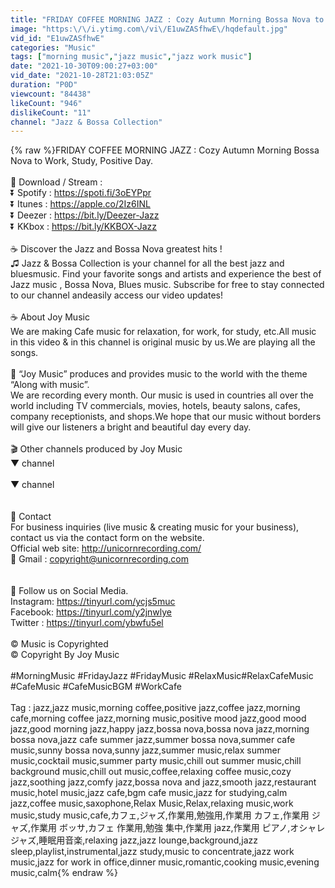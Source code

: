 ```yaml
---
title: "FRIDAY COFFEE MORNING JAZZ : Cozy Autumn Morning Bossa Nova to Work, Study, Positive Day"
image: "https:\/\/i.ytimg.com\/vi\/E1uwZASfhwE\/hqdefault.jpg"
vid_id: "E1uwZASfhwE"
categories: "Music"
tags: ["morning music","jazz music","jazz work music"]
date: "2021-10-30T09:00:27+03:00"
vid_date: "2021-10-28T21:03:05Z"
duration: "P0D"
viewcount: "84438"
likeCount: "946"
dislikeCount: "11"
channel: "Jazz & Bossa Collection"
---
```

{% raw %}FRIDAY COFFEE MORNING JAZZ : Cozy Autumn Morning Bossa Nova to Work, Study, Positive Day.<br /><br />🔔 Download / Stream :<br />⏬ Spotify : <a rel="nofollow" target="blank" href="https://spoti.fi/3oEYPpr">https://spoti.fi/3oEYPpr</a><br />⏬ Itunes : <a rel="nofollow" target="blank" href="https://apple.co/2Iz6INL">https://apple.co/2Iz6INL</a><br />⏬ Deezer : <a rel="nofollow" target="blank" href="https://bit.ly/Deezer-Jazz">https://bit.ly/Deezer-Jazz</a><br />⏬ KKbox : <a rel="nofollow" target="blank" href="https://bit.ly/KKBOX-Jazz">https://bit.ly/KKBOX-Jazz</a><br /><br />☕ Discover the Jazz and Bossa Nova greatest hits ! <br />♫ Jazz &amp; Bossa Collection is your channel for all the best jazz and bluesmusic. Find your favorite songs and artists and experience the best of Jazz music , Bossa Nova, Blues music. Subscribe for free to stay connected to our channel andeasily access our video updates! <br /><br />☕ About Joy Music<br />We are making Cafe music for relaxation, for work, for study, etc.All music in this video &amp; in this channel is original music by us.We are playing all the songs.<br /><br />📜 “Joy Music” produces and provides music to the world with the theme “Along with music”.<br />We are recording every month. Our music is used in countries all over the world including TV commercials, movies, hotels, beauty salons, cafes, company receptionists, and shops.We hope that our music without borders will give our listeners a bright and beautiful day every day.<br /><br />🎬 Other channels produced by Joy Music<br />▼  channel<br /><br />▼ channel<br /><br /><br />📩 Contact<br />For business inquiries (live music &amp; creating music for your business), contact us via the contact form on the website.<br />Official web site: <a rel="nofollow" target="blank" href="http://unicornrecording.com/">http://unicornrecording.com/</a><br />📩 Gmail : copyright@unicornrecording.com<br /><br /><br />🔗 Follow us on Social Media.<br />Instagram: <a rel="nofollow" target="blank" href="https://tinyurl.com/ycjs5muc">https://tinyurl.com/ycjs5muc</a><br />Facebook: <a rel="nofollow" target="blank" href="https://tinyurl.com/y2jnwlye">https://tinyurl.com/y2jnwlye</a><br />Twitter     : <a rel="nofollow" target="blank" href="https://tinyurl.com/ybwfu5el">https://tinyurl.com/ybwfu5el</a><br /><br />© Music is Copyrighted<br />© Copyright By Joy Music<br /><br />#MorningMusic​ #FridayJazz​ #FridayMusic​ #RelaxMusic​ #RelaxCafeMusic​ #CafeMusic​ #CafeMusicBGM​ #WorkCafe<br /><br />Tag : jazz,jazz music,morning coffee,positive jazz,coffee jazz,morning cafe,morning coffee jazz,morning music,positive mood jazz,good mood jazz,good morning jazz,happy jazz,bossa nova,bossa nova jazz,morning bossa nova,jazz cafe summer jazz,summer bossa nova,summer cafe music,sunny bossa nova,sunny jazz,summer music,relax summer music,cocktail music,summer party music,chill out summer music,chill background music,chill out music,coffee,relaxing coffee music,cozy jazz,soothing jazz,comfy jazz,bossa nova and jazz,smooth jazz,restaurant music,hotel music,jazz cafe,bgm cafe music,jazz for studying,calm jazz,coffee music,saxophone,Relax Music,Relax,relaxing music,work music,study music,cafe,カフェ,ジャズ,作業用,勉強用,作業用 カフェ,作業用 ジャズ,作業用 ボッサ,カフェ 作業用,勉強 集中,作業用 jazz,作業用 ピアノ,オシャレジャズ,睡眠用音楽,relaxing jazz,jazz lounge,background,jazz sleep,playlist,instrumental,jazz study,music to concentrate,jazz work music,jazz for work in office,dinner music,romantic,cooking music,evening music,calm{% endraw %}
